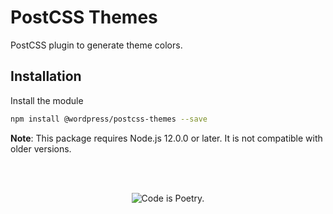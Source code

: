# PostCSS Themes

PostCSS plugin to generate theme colors.

## Installation

Install the module

```bash
npm install @wordpress/postcss-themes --save
```

**Note**: This package requires Node.js 12.0.0 or later. It is not compatible with older versions.

<br/><br/><p align="center"><img src="https://s.w.org/style/images/codeispoetry.png?1" alt="Code is Poetry." /></p>

